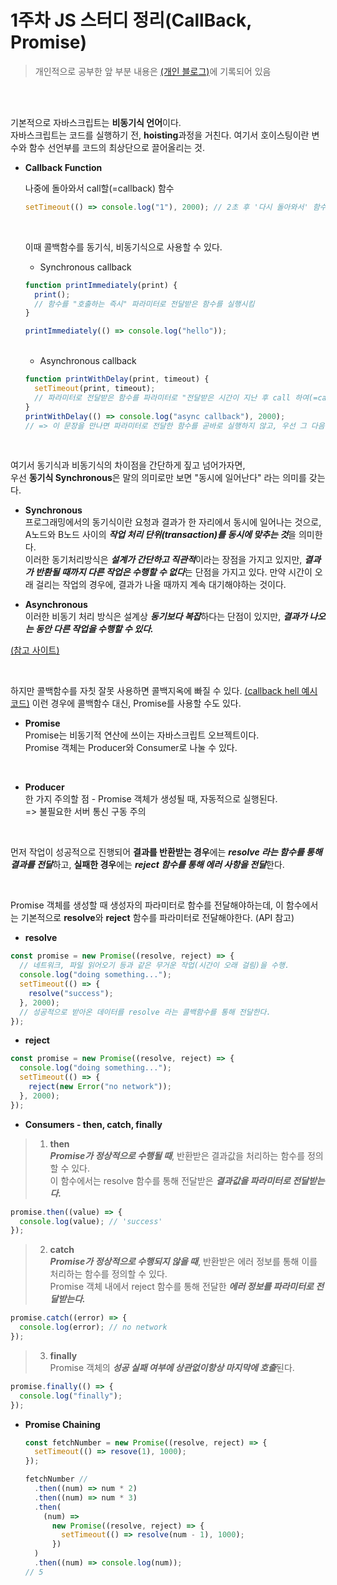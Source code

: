 # 1주차 JS 스터디 정리(CallBack, Promise)

> 개인적으로 공부한 앞 부분 내용은 [(개인 블로그)](https://minsan.tistory.com/)에 기록되어 있음

<br><br>

기본적으로 자바스크립트는 **비동기식 언어**이다.  
자바스크립트는 코드를 실행하기 전, **hoisting**과정을 거친다. 여기서 호이스팅이란 변수와 함수 선언부를 코드의 최상단으로 끌어올리는 것.

- **Callback Function**

  나중에 돌아와서 call할(=callback) 함수

  ```javascript
  setTimeout(() => console.log("1"), 2000); // 2초 후 '다시 돌아와서' 함수 실행
  ```

  <br>

  이때 콜백함수를 동기식, 비동기식으로 사용할 수 있다.

  - Synchronous callback

  ```javascript
  function printImmediately(print) {
    print();
    // 함수를 "호출하는 즉시" 파라미터로 전달받은 함수를 실행시킴
  }

  printImmediately(() => console.log("hello"));
  ```

  <br>

  - Asynchronous callback

  ```javascript
  function printWithDelay(print, timeout) {
    setTimeout(print, timeout);
    // 파라미터로 전달받은 함수를 파라미터로 "전달받은 시간이 지난 후 call 하여(=callback) 실행"
  }
  printWithDelay(() => console.log("async callback"), 2000);
  // => 이 문장을 만나면 파라미터로 전달한 함수를 곧바로 실행하지 않고, 우선 그 다음 코드 작업을 수행한다. 그리고 주어진 시간(timeout. 여기서는 2초)이 지나면 함수로 돌아와서 함수를 실행
  ```

    <br>

여기서 동기식과 비동기식의 차이점을 간단하게 짚고 넘어가자면,  
우선 **동기식 Synchronous**은 말의 의미로만 보면 "동시에 일어난다" 라는 의미를 갖는다.

- **Synchronous**  
  프로그래밍에서의 동기식이란 요청과 결과가 한 자리에서 동시에 일어나는 것으로, A노드와 B노드 사이의 ***작업 처리 단위(transaction)를 동시에 맞추는 것***을 의미한다.  
  이러한 동기처리방식은 ***설계가 간단하고 직관적***이라는 장점을 가지고 있지만, ***결과가 반환될 때까지 다른 작업은 수행할 수 없다***는 단점을 가지고 있다. 만약 시간이 오래 걸리는 작업의 경우에, 결과가 나올 때까지 계속 대기해야하는 것이다.

- **Asynchronous**  
  이러한 비동기 처리 방식은 설계상 ***동기보다 복잡***하다는 단점이 있지만, ***결과가 나오는 동안 다른 작업을 수행할 수 있다.***

[(참고 사이트)](https://private.tistory.com/24)

<br>

하지만 콜백함수를 자칫 잘못 사용하면 콜백지옥에 빠질 수 있다. [(callback hell 예시코드)](https://github.com/minSsan/JavaScript_basic/blob/main/JavaScript/async/callback.js#L27) 이런 경우에 콜백함수 대신, Promise를 사용할 수도 있다.

- **Promise**  
  Promise는 비동기적 연산에 쓰이는 자바스크립트 오브젝트이다.  
  Promise 객체는 Producer와 Consumer로 나눌 수 있다.

<br>

- **Producer**  
  한 가지 주의할 점 - Promise 객체가 생성될 때, 자동적으로 실행된다.  
  => 불필요한 서버 통신 구동 주의

<br>

먼저 작업이 성공적으로 진행되어 **결과를 반환받는 경우**에는 ***resolve 라는 함수를 통해 결과를 전달***하고, **실패한 경우**에는 ***reject 함수를 통해 에러 사항을 전달***한다.

<br>

Promise 객체를 생성할 때 생성자의 파라미터로 함수를 전달해야하는데, 이 함수에서는 기본적으로 **resolve**와 **reject** 함수를 파라미터로 전달해야한다. (API 참고)
<br>

- **resolve**

```javascript
const promise = new Promise((resolve, reject) => {
  // 네트워크, 파일 읽어오기 등과 같은 무거운 작업(시간이 오래 걸림)을 수행.
  console.log("doing something...");
  setTimeout(() => {
    resolve("success");
  }, 2000);
  // 성공적으로 받아온 데이터를 resolve 라는 콜백함수를 통해 전달한다.
});
```

- **reject**

```javascript
const promise = new Promise((resolve, reject) => {
  console.log("doing something...");
  setTimeout(() => {
    reject(new Error("no network"));
  }, 2000);
});
```

- **Consumers - then, catch, finally**

> 1. **then**  
>    **_Promise가 정상적으로 수행될 때_**, 반환받은 결과값을 처리하는 함수를 정의할 수 있다.  
>    이 함수에서는 resolve 함수를 통해 전달받은 **_결과값을 파라미터로 전달받는다._**

```javascript
promise.then((value) => {
  console.log(value); // 'success'
});
```

> 2. **catch**  
>    **_Promise가 정상적으로 수행되지 않을 때_**, 반환받은 에러 정보를 통해 이를 처리하는 함수를 정의할 수 있다.  
>    Promise 객체 내에서 reject 함수를 통해 전달한 **_에러 정보를 파라미터로 전달받는다._**

```javascript
promise.catch((error) => {
  console.log(error); // no network
});
```

> 3. **finally**   
>    Promise 객체의 ***성공 실패 여부에 상관없이항상 마지막에 호출***된다.

```javascript
promise.finally(() => {
  console.log("finally");
});
```

- **Promise Chaining**

  ```javascript
  const fetchNumber = new Promise((resolve, reject) => {
    setTimeout(() => resove(1), 1000);
  });

  fetchNumber //
    .then((num) => num * 2)
    .then((num) => num * 3)
    .then(
      (num) =>
        new Promise((resolve, reject) => {
          setTimeout(() => resolve(num - 1), 1000);
        })
    )
    .then((num) => console.log(num));
  // 5
  ```
